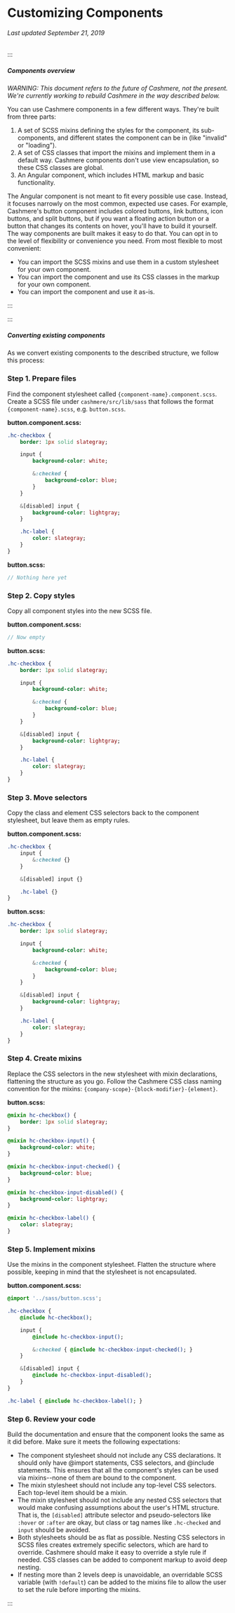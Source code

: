 # Customizing Components

###### Last updated September 21, 2019

:::

##### Components overview

_WARNING: This document refers to the future of Cashmere, not the present. We're currently working to rebuild Cashmere in the way described below._

You can use Cashmere components in a few different ways. They're built from three parts:

1.  A set of SCSS mixins defining the styles for the component, its sub-components, and different states the component can be in (like "invalid" or "loading").
1.  A set of CSS classes that import the mixins and implement them in a default way. Cashmere components don't use view encapsulation, so these CSS classes are global.
1.  An Angular component, which includes HTML markup and basic functionality.

The Angular component is not meant to fit every possible use case. Instead, it focuses narrowly on the most common, expected use cases. For example, Cashmere's button component includes colored buttons, link buttons, icon buttons, and split buttons, but if you want a floating action button or a button that changes its contents on hover, you'll have to build it yourself. The way components are built makes it easy to do that. You can opt in to the level of flexibility or convenience you need. From most flexible to most convenient:

-   You can import the SCSS mixins and use them in a custom stylesheet for your own component.
-   You can import the component and use its CSS classes in the markup for your own component.
-   You can import the component and use it as-is.

:::

:::

##### Converting existing components

As we convert existing components to the described structure, we follow this process:

### Step 1. Prepare files

Find the component stylesheet called `{component-name}.component.scss`. Create a SCSS file under `cashmere/src/lib/sass` that follows the format `{component-name}.scss`, e.g. `button.scss`.

**button.component.scss:**

```sass
.hc-checkbox {
    border: 1px solid slategray;

    input {
        background-color: white;

        &:checked {
            background-color: blue;
        }
    }

    &[disabled] input {
        background-color: lightgray;
    }

    .hc-label {
        color: slategray;
    }
}
```

**button.scss:**

```sass
// Nothing here yet
```

### Step 2. Copy styles

Copy all component styles into the new SCSS file.

**button.component.scss:**

```sass
// Now empty
```

**button.scss:**

```sass
.hc-checkbox {
    border: 1px solid slategray;

    input {
        background-color: white;

        &:checked {
            background-color: blue;
        }
    }

    &[disabled] input {
        background-color: lightgray;
    }

    .hc-label {
        color: slategray;
    }
}
```

### Step 3. Move selectors

Copy the class and element CSS selectors back to the component stylesheet, but leave them as empty rules.

**button.component.scss:**

```sass
.hc-checkbox {
    input {
        &:checked {}
    }

    &[disabled] input {}

    .hc-label {}
}
```

**button.scss:**

```sass
.hc-checkbox {
    border: 1px solid slategray;

    input {
        background-color: white;

        &:checked {
            background-color: blue;
        }
    }

    &[disabled] input {
        background-color: lightgray;
    }

    .hc-label {
        color: slategray;
    }
}
```

### Step 4. Create mixins

Replace the CSS selectors in the new stylesheet with mixin declarations, flattening the structure as you go. Follow the Cashmere CSS class naming convention for the mixins: `{company-scope}-{block-modifier}-{element}`.

**button.scss:**

```sass
@mixin hc-checkbox() {
    border: 1px solid slategray;
}

@mixin hc-checkbox-input() {
    background-color: white;
}

@mixin hc-checkbox-input-checked() {
    background-color: blue;
}

@mixin hc-checkbox-input-disabled() {
    background-color: lightgray;
}

@mixin hc-checkbox-label() {
    color: slategray;
}
```

### Step 5. Implement mixins

Use the mixins in the component stylesheet. Flatten the structure where possible, keeping in mind that the stylesheet is not encapsulated.

**button.component.scss:**

```sass
@import '../sass/button.scss';

.hc-checkbox {
    @include hc-checkbox();

    input {
        @include hc-checkbox-input();

        &:checked { @include hc-checkbox-input-checked(); }
    }

    &[disabled] input {
        @include hc-checkbox-input-disabled();
    }
}

.hc-label { @include hc-checkbox-label(); }
```

### Step 6. Review your code

Build the documentation and ensure that the component looks the same as it did before. Make sure it meets the following expectations:

-   The component stylesheet should not include any CSS declarations. It should only have @import statements, CSS selectors, and @include statements. This ensures that all the component's styles can be used via mixins--none of them are bound to the component.
-   The mixin stylesheet should not include any top-level CSS selectors. Each top-level item should be a mixin.
-   The mixin stylesheet should not include any nested CSS selectors that would make confusing assumptions about the user's HTML structure. That is, the `[disabled]` attribute selector and pseudo-selectors like `:hover` or `:after` are okay, but class or tag names like `.hc-checked` and `input` should be avoided.
-   Both stylesheets should be as flat as possible. Nesting CSS selectors in SCSS files creates extremely specific selectors, which are hard to override. Cashmere should make it easy to override a style rule if needed. CSS classes can be added to component markup to avoid deep nesting.
-   If nesting more than 2 levels deep is unavoidable, an overridable SCSS variable (with `!default`) can be added to the mixins file to allow the user to set the rule before importing the mixins.

:::
